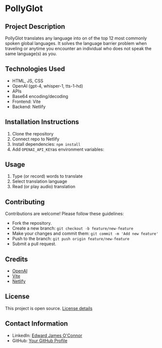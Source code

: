 # PollyGlot

## Project Description
PollyGlot translates any language into on of the top 12 most commonly spoken global languages. It solves the language barrier problem when traveling or anytime you encounter an individual who does not speak the same language(s) as you.

## Technologies Used
- HTML, JS, CSS
- OpenAI (gpt-4, whisper-1, tts-1-hd)
- APIs
- Base64 encoding/decoding
- Frontend: Vite
- Backend: Netlify

## Installation Instructions
1. Clone the repository
2. Connect repo to Netlify
3. Install dependencies: `npm install`
4. Add `OPENAI_API_KEY`as environment variables:

## Usage
1. Type (or record) words to translate
2. Select translation language
3. Read (or play audio) translation

## Contributing
Contributions are welcome! Please follow these guidelines:
- Fork the repository.
- Create a new branch: `git checkout -b feature/new-feature`
- Make your changes and commit them: `git commit -m 'Add new feature'`
- Push to the branch: `git push origin feature/new-feature`
- Submit a pull request.

## Credits
- [OpenAI](https://www.openai.com/)
- [Vite](https://vitejs.dev/)
- [Netlify](https://www.netlify.com/)

## License
This project is open source. [License details](LICENSE)

## Contact Information
- LinkedIn: [Edward James O'Connor](https://www.linkedin.com/in/edwardjamesoconnor/)
- GitHub: [Your GitHub Profile](https://github.com/Eddie-OConnor)
